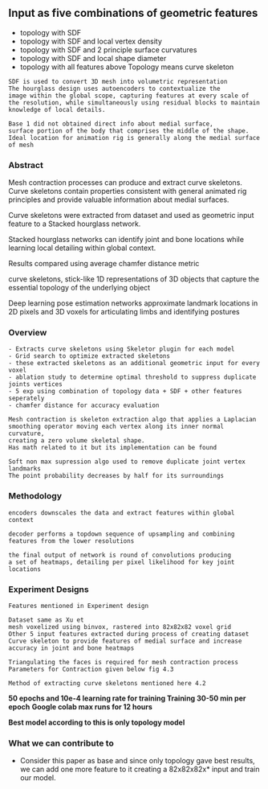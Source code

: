 ## Input as five combinations of geometric features
* topology with SDF
* topology with SDF and local vertex density
* topology with SDF and 2 principle surface curvatures
* topology with SDF and local shape diameter
* topology with all features above
Topology means curve skeleton

```
SDF is used to convert 3D mesh into volumetric representation
The hourglass design uses autoencoders to contextualize the
image within the global scope, capturing features at every scale of the resolution, while simultaneously using residual blocks to maintain knowledge of local details.
```
```
Base 1 did not obtained direct info about medial surface, 
surface portion of the body that comprises the middle of the shape.
Ideal location for animation rig is generally along the medial surface of mesh
```
### Abstract
Mesh contraction processes can produce and extract curve skeletons. 
Curve skeletons contain properties consistent with general animated
rig principles and provide valuable information about medial surfaces. <br/>

Curve skeletons were extracted from dataset and used as geometric input feature to a Stacked hourglass network. <br/>

Stacked hourglass networks can identify joint and bone locations
while learning local detailing within global context.

Results compared using average chamfer distance metric

curve skeletons, stick-like 1D representations of 3D objects that capture the essential topology of the underlying object

Deep learning pose estimation networks approximate landmark 
locations in 2D pixels and 3D voxels for articulating limbs and identifying postures

### Overview
```
- Extracts curve skeletons using Skeletor plugin for each model
- Grid search to optimize extracted skeletons
- these extracted skeletons as an additional geometric input for every voxel
- ablation study to determine optimal threshold to suppress duplicate joints vertices
- 5 exp using combination of topology data + SDF + other features seperately
- chamfer distance for accuracy evaluation
```

```
Mesh contraction is skeleton extraction algo that applies a Laplacian
smoothing operator moving each vertex along its inner normal curvature, 
creating a zero volume skeletal shape. 
Has math related to it but its implementation can be found
```

```
Soft non max supression algo used to remove duplicate joint vertex landmarks
The point probability decreases by half for its surroundings
```

### Methodology
```
encoders downscales the data and extract features within global context

decoder performs a topdown sequence of upsampling and combining features from the lower resolutions

the final output of network is round of convolutions producing
a set of heatmaps, detailing per pixel likelihood for key joint locations

```

### Experiment Designs
```
Features mentioned in Experiment design

Dataset same as Xu et
mesh voxelized using binvox, rastered into 82x82x82 voxel grid
Other 5 input features extracted during process of creating dataset
Curve skeleton to provide features of medial surface and increase accuracy in joint and bone heatmaps

Triangulating the faces is required for mesh contraction process
Parameters for Contraction given below fig 4.3

Method of extracting curve skeletons mentioned here 4.2

```
**50 epochs and 10e-4 learning rate for training Training 30-50 min per epoch**
**Google colab max runs for 12 hours**

**Best model according to this is only topology model** 


### What we can contribute to 
* Consider this paper as base and since only topology gave best results, we can add one more feature to it creating a 82x82x82x* input and train our model.
